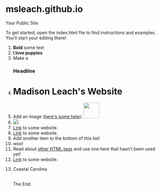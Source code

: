 msleach.github.io
=====================

Your Public Site

To get started, open the index.html file to find instructions and examples. You'll start your editing there!


<ol>
  <li><b>Bold</b> some text</li>
  <li><b>I love puppies</b></li>
  <li>Make a <h3>Headline</h3></li>
  <li><h1>Madison Leach's Website</h1></li>
  <li>Add an image (<a href="http://forum.koramgame.com/thread-60307-1-1.html">here's some help</a>): <img src="http://upload.wikimedia.org/wikipedia/commons/thumb/8/85/Smiley.svg/800px-Smiley.svg.png" height="50" width="50"></li>
  <li> <img src="http://static4.businessinsider.com/image/51e13aeaeab8ea2e4800001a/a-connecticut-town-is-trying-to-ban-the-sale-of-puppies.jpg">:</li> 
  <li><a href="http://www.coceleratoru.com">Link</a> to some website.</li>
  <li><a href="www.google.com">Link</a> to some website.</a></li>
  <li>Add another item to the bottom of this list!</li>
  <li>woo!</li>  
  <li>Read about <a href="http://www.quackit.com/html/tags/">other HTML tags</a> and use one here that hasn't been used yet!</li>
<li><a href="www.weather.com">Link</a> to some website.</li>
<li><p>Coastal Carolina</p></li>
  
  



<br>The End.
  </body>
</html>

</ol>
